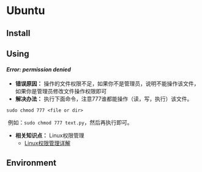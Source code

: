 # Ubuntu

## Install



## Using

#### *Error: permission denied*

- **错误原因：** 操作的文件权限不足，如果你不是管理员，说明不能操作该文件，如果你是管理员修改文件操作权限即可
- **解决办法：** 执行下面命令，注意777谁都能操作（读，写，执行）该文件。

```
sudo chmod 777 <file or dir>
```

​	例如：`sudo chmod 777 text.py`，然后再执行即可。

- **相关知识点：** Linux权限管理
  - [Linux权限管理详解](http://c.biancheng.net/linux_tutorial/70/)



## Environment







